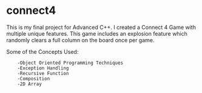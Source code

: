 # connect4
This is my final project for Advanced C++. I created a Connect 4 Game with multiple unique features.
This game includes an explosion feature which randomly clears a full column on the board once per game. 

Some of the Concepts Used:

    	-Object Oriented Programming Techniques
		-Exception Handling
		-Recursive Function
		-Composition
		-2D Array 
